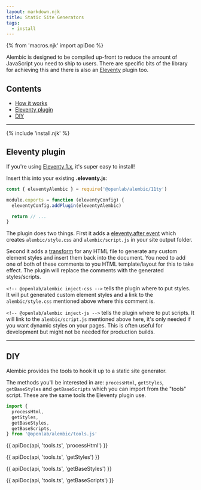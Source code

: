 ```yaml
---
layout: markdown.njk
title: Static Site Generators
tags:
  - install
---
```


{% from 'macros.njk' import apiDoc %}

Alembic is designed to be compiled up-front to reduce the amount of JavaScript you need to ship to users.
There are specific bits of the library for achieving this and there is also an [Eleventy](https://www.11ty.dev/) plugin too.

## Contents

- [How it works](#how-it-works)
- [Eleventy plugin](#eleventy-plugin)
- [DIY](#diy)

---

{% include 'install.njk' %}

## Eleventy plugin

If you're using [Eleventy 1.x](https://www.11ty.dev/), it's super easy to install!

Insert this into your existing **.eleventy.js**:

```js
const { eleventyAlembic } = require('@openlab/alembic/11ty')

module.exports = function (eleventyConfig) {
  eleventyConfig.addPlugin(eleventyAlembic)

  return // ...
}
```

The plugin does two things. First it adds a [eleventy.after event](https://www.11ty.dev/docs/events/#eleventy.after) which creates `alembic/style.css` and `alembic/script.js` in your site output folder.

Second it adds a [transform](https://www.11ty.dev/docs/config/#transforms) for any HTML file to generate any custom element styles and insert them back into the document. You need to add one of both of these comments to you HTML template/layout for this to take effect. The plugin will replace the comments with the generated styles/scripts.

`<!-- @openlab/alembic inject-css -->`
tells the plugin where to put styles. It will put generated custom element styles and a link to the `alembic/style.css` mentioned above where this comment is.

`<!-- @openlab/alembic inject-js -->`
tells the plugin where to put scripts. It will link to the `alembic/script.js` mentioned above here, it's only needed if you want dynamic styles on your pages. This is often useful for development but might not be needed for production builds.

---

## DIY

Alembic provides the tools to hook it up to a static site generator.

The methods you'll be interested in are: `processHtml`, `getStyles`, `getBaseStyles` and `getBaseScripts` which you can import from the "tools" script. These are the same tools the Eleventy plugin use.

```ts
import {
  processHtml,
  getStyles,
  getBaseStyles,
  getBaseScripts,
} from '@openlab/alembic/tools.js'
```

{{ apiDoc(api, 'tools.ts', 'processHtml') }}

{{ apiDoc(api, 'tools.ts', 'getStyles') }}

{{ apiDoc(api, 'tools.ts', 'getBaseStyles') }}

{{ apiDoc(api, 'tools.ts', 'getBaseScripts') }}
